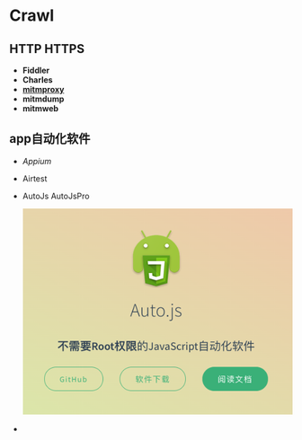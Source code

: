 # Crawl



## HTTP HTTPS

- **Fiddler**
- **Charles**
- [**mitmproxy**](https://mitmproxy.org/)
- **mitmdump**
- **mitmweb**

## app自动化软件

- *Appium*

- Airtest 

- AutoJs   AutoJsPro

  ![](https://raw.githubusercontent.com/zhangslob/oss/master/uPic/AvLewa.png)

- 

